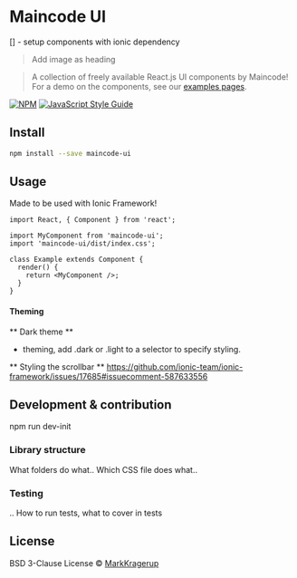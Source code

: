 # Maincode UI

[] - setup components with ionic dependency

> Add image as heading

> A collection of freely available React.js UI components by Maincode!
> For a demo on the components, see our [examples pages](https://maincode-org.github.io/maincode-ui/).

[![NPM](https://img.shields.io/npm/v/maincode-ui.svg)](https://www.npmjs.com/package/maincode-ui) [![JavaScript Style Guide](https://img.shields.io/badge/code_style-standard-brightgreen.svg)](https://standardjs.com)

## Install

```bash
npm install --save maincode-ui
```

## Usage

Made to be used with Ionic Framework!

```tsx
import React, { Component } from 'react';

import MyComponent from 'maincode-ui';
import 'maincode-ui/dist/index.css';

class Example extends Component {
  render() {
    return <MyComponent />;
  }
}
```

#### Theming

** Dark theme **

- theming, add .dark or .light to a selector to specify styling.

** Styling the scrollbar **
https://github.com/ionic-team/ionic-framework/issues/17685#issuecomment-587633556

## Development & contribution


npm run dev-init
### Library structure

What folders do what..
Which CSS file does what..

### Testing

.. How to run tests, what to cover in tests

## License

BSD 3-Clause License © [MarkKragerup](https://github.com/MarkKragerup)
